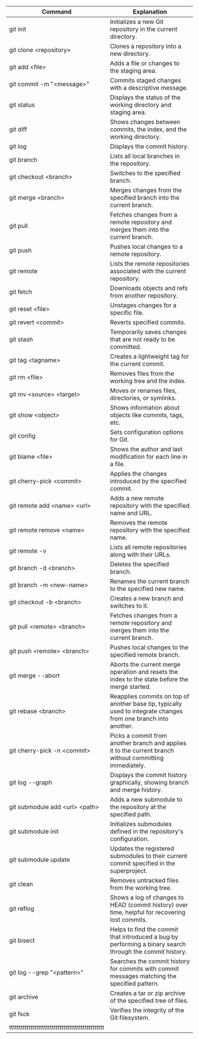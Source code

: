 
| Command                                           | Explanation                                                                                                     |
| ------------------------------------------------- | --------------------------------------------------------------------------------------------------------------- |
| git init                                          | Initializes a new Git repository in the current directory.                                                      |
| git clone \<repository>                           | Clones a repository into a new directory.                                                                       |
| git add \<file>                                   | Adds a file or changes to the staging area.                                                                     |
| git commit -m "\<message>"                        | Commits staged changes with a descriptive message.                                                              |
| git status                                        | Displays the status of the working directory and staging area.                                                  |
| git diff                                          | Shows changes between commits, the index, and the working directory.                                            |
| git log                                           | Displays the commit history.                                                                                    |
| git branch                                        | Lists all local branches in the repository.                                                                     |
| git checkout \<branch>                            | Switches to the specified branch.                                                                               |
| git merge \<branch>                               | Merges changes from the specified branch into the current branch.                                               |
| git pull                                          | Fetches changes from a remote repository and merges them into the current branch.                               |
| git push                                          | Pushes local changes to a remote repository.                                                                    |
| git remote                                        | Lists the remote repositories associated with the current repository.                                           |
| git fetch                                         | Downloads objects and refs from another repository.                                                             |
| git reset \<file>                                 | Unstages changes for a specific file.                                                                           |
| git revert \<commit>                              | Reverts specified commits.                                                                                      |
| git stash                                         | Temporarily saves changes that are not ready to be committed.                                                   |
| git tag \<tagname>                                | Creates a lightweight tag for the current commit.                                                               |
| git rm \<file>                                    | Removes files from the working tree and the index.                                                              |
| git mv \<source> \<target>                        | Moves or renames files, directories, or symlinks.                                                               |
| git show \<object>                                | Shows information about objects like commits, tags, etc.                                                        |
| git config                                        | Sets configuration options for Git.                                                                             |
| git blame \<file>                                 | Shows the author and last modification for each line in a file.                                                 |
| git cherry-pick \<commit>                         | Applies the changes introduced by the specified commit.                                                         |
| git remote add \<name> \<url>                     | Adds a new remote repository with the specified name and URL.                                                   |
| git remote remove \<name>                         | Removes the remote repository with the specified name.                                                          |
| git remote -v                                     | Lists all remote repositories along with their URLs.                                                            |
| git branch -d \<branch>                           | Deletes the specified branch.                                                                                   |
| git branch -m \<new-name>                         | Renames the current branch to the specified new name.                                                           |
| git checkout -b \<branch>                         | Creates a new branch and switches to it.                                                                        |
| git pull \<remote> \<branch>                      | Fetches changes from a remote repository and merges them into the current branch.                               |
| git push \<remote> \<branch>                      | Pushes local changes to the specified remote branch.                                                            |
| git merge --abort                                 | Aborts the current merge operation and resets the index to the state before the merge started.                  |
| git rebase \<branch>                              | Reapplies commits on top of another base tip, typically used to integrate changes from one branch into another. |
| git cherry-pick -n \<commit>                      | Picks a commit from another branch and applies it to the current branch without committing immediately.         |
| git log --graph                                   | Displays the commit history graphically, showing branch and merge history.                                      |
| git submodule add \<url> \<path>                  | Adds a new submodule to the repository at the specified path.                                                   |
| git submodule init                                | Initializes submodules defined in the repository's configuration.                                               |
| git submodule update                              | Updates the registered submodules to their current commit specified in the superproject.                        |
| git clean                                         | Removes untracked files from the working tree.                                                                  |
| git reflog                                        | Shows a log of changes to HEAD (commit history) over time, helpful for recovering lost commits.                 |
| git bisect                                        | Helps to find the commit that introduced a bug by performing a binary search through the commit history.        |
| git log --grep "\<pattern>"                       | Searches the commit history for commits with commit messages matching the specified pattern.                    |
| git archive                                       | Creates a tar or zip archive of the specified tree of files.                                                    |
| git fsck                                          | Verifies the integrity of the Git filesystem.                                                                   |
| ttttttttttttttttttttttttttttttttttttttttttttttttt |                                                                                                                 |
